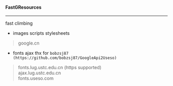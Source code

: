 #### FastGResources

----
fast climbing
+ images scripts stylesheets  
> google.cn 
+ fonts ajax thx for `bobzsj87 (https://github.com/bobzsj87/GoogleApi2Useso)`  
> fonts.lug.ustc.edu.cn (https supported)  
> ajax.lug.ustc.edu.cn   
> fonts.useso.com  
